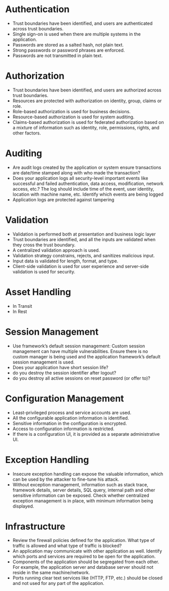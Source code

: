 
# Authentication
* Trust boundaries have been identified, and users are authenticated across trust boundaries.
* Single sign-on is used when there are multiple systems in the application.
* Passwords are stored as a salted hash, not plain text.
* Strong passwords or password phrases are enforced.
* Passwords are not transmitted in plain text.

# Authorization
* Trust boundaries have been identified, and users are authorized across trust boundaries.
* Resources are protected with authorization on identity, group, claims or role.
* Role-based authorization is used for business decisions.
* Resource-based authorization is used for system auditing.
* Claims-based authorization is used for federated authorization based on a mixture of information such as identity, role, permissions, rights, and other factors.

# Auditing
* Are audit logs created by the application or system ensure transactions are date/time stamped along with who made the transaction?
* Does your application logs all security-level important events like successful and failed authentication, data access, modification, network access, etc.? The log should include time of the event, user identity, location with machine name, etc. Identify which events are being logged
* Application logs are protected against tampering

# Validation
* Validation is performed both at presentation and business logic layer
* Trust boundaries are identified, and all the inputs are validated when they cross the trust boundary.
* A centralized validation approach is used.
* Validation strategy constrains, rejects, and sanitizes malicious input.
* Input data is validated for length, format, and type.
* Client-side validation is used for user experience and server-side validation is used for security.

# Asset Handling
* In Transit
* In Rest

# Session Management
* Use framework’s default session management: Custom session management can have multiple vulnerabilities. Ensure there is no custom manager is being used and the application framework’s default session management is used.
* Does your application have short session life?
* do you destroy the session identifier after logout?
* do you destroy all active sessions on reset password (or offer to)?

# Configuration Management
* Least-privileged process and service accounts are used.
* All the configurable application information is identified.
* Sensitive information in the configuration is encrypted.
* Access to configuration information is restricted.
* If there is a configuration UI, it is provided as a separate administrative UI.

# Exception Handling
* Insecure exception handling can expose the valuable information, which can be used by the attacker to fine-tune his attack. 
* Without exception management, information such as stack trace, framework details, server details, SQL query, internal path and other sensitive information can be exposed. Check whether centralized exception management is in place, with minimum information being displayed.

# Infrastructure
* Review the firewall policies defined for the application. What type of traffic is allowed and what type of traffic is blocked?
* An application may communicate with other application as well. Identify which ports and services are required to be open for the application.
* Components of the application should be segregated from each other. For example, the application server and database server should not reside in the same machine/network.
* Ports running clear text services like (HTTP, FTP, etc.) should be closed and not used for any part of the application.

